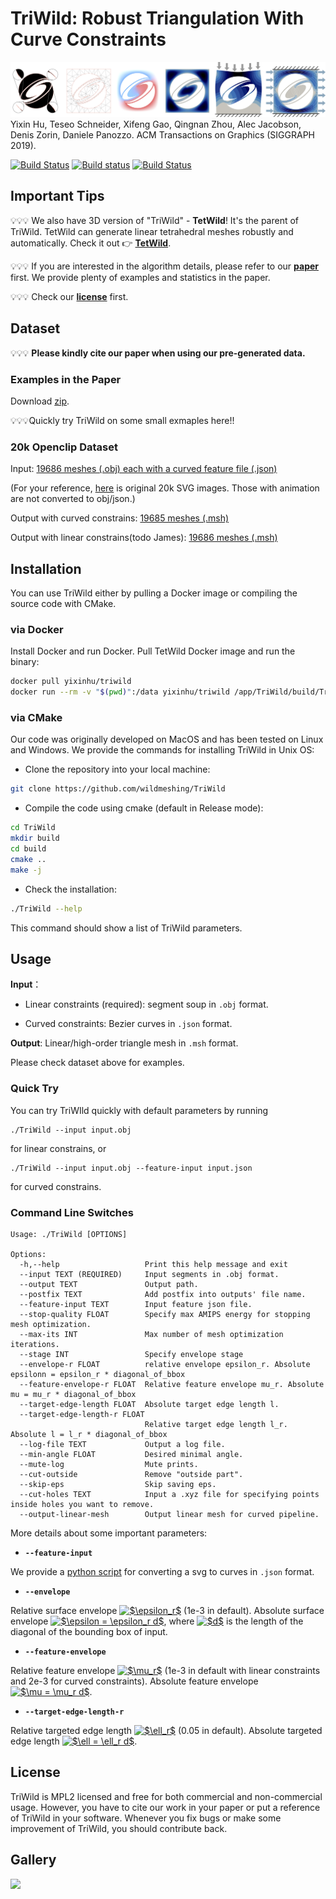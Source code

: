 # TriWild: Robust Triangulation With Curve Constraints

![](figures/teaser_row.jpg)
Yixin Hu, Teseo Schneider, Xifeng Gao, Qingnan Zhou, Alec Jacobson, Denis Zorin, Daniele Panozzo.
ACM Transactions on Graphics (SIGGRAPH 2019).

[![Build Status](https://travis-ci.org/wildmeshing/TriWild.svg?branch=master)](https://travis-ci.org/wildmeshing/TriWild)
[![Build status](https://ci.appveyor.com/api/projects/status/3k8lru312sw46hs5/branch/master?svg=true)](https://ci.appveyor.com/project/YixinHu69838/triwild/branch/master)
[![Build Status](https://img.shields.io/docker/cloud/build/yixinhu/triwild.svg)](https://hub.docker.com/r/yixinhu/triwild)

## Important Tips

💡💡💡 We also have 3D version of "TriWild" - **TetWild**! It's the parent of TriWild. TetWild can generate linear tetrahedral meshes robustly and automatically. Check it out 👉 **[TetWild](https://github.com/Yixin-Hu/TetWild)**.

💡💡💡 If you are interested in the algorithm details, please refer to our **[paper](https://cs.nyu.edu/~yixinhu/triwild.pdf)** first. We provide plenty of examples and statistics in the paper.

💡💡💡 Check our **[license](https://github.com/wildmeshing/TriWild#license)** first.

## Dataset

💡💡💡 **Please kindly cite our paper when using our pre-generated data.**

### Examples in the Paper

Download [zip](https://drive.google.com/file/d/13xZqYpBz1cV1JaakgkcSO6hSbV9or5V4/view?usp=sharing).

💡💡💡Quickly try TriWild on some small exmaples here!!

### 20k Openclip Dataset

Input: [19686 meshes (.obj) each with a curved feature file (.json)](https://drive.google.com/file/d/1yhrJtfCVMahwgPc0pmX0D8GAJgZ9M7v9/view?usp=sharing)

(For your reference, [here](https://drive.google.com/open?id=1RWzbLKqXeWIQeNYaAfzE8BEcqJZ0R6b6) is original 20k SVG images. Those with animation are not converted to obj/json.)

Output with curved constrains: [19685 meshes (.msh)](https://drive.google.com/open?id=189OP5v5EJNP9QMqpWw_XuGRK_MjMThuJ)

Output with linear constrains(todo James): [19686 meshes (.msh)]()

## Installation

You can use TriWild either by pulling a Docker image or compiling the source code with CMake.

### via Docker

Install Docker and run Docker. Pull TetWild Docker image and run the binary:

```bash
docker pull yixinhu/triwild
docker run --rm -v "$(pwd)":/data yixinhu/triwild /app/TriWild/build/TriWild [TriWild arguments]
```

### via CMake
Our code was originally developed on MacOS and has been tested on Linux and Windows. We provide the commands for installing TriWild in Unix OS: 

- Clone the repository into your local machine:

```bash
git clone https://github.com/wildmeshing/TriWild
```
- Compile the code using cmake (default in Release mode):

```bash
cd TriWild
mkdir build
cd build
cmake ..
make -j
```

- Check the installation:

```bash
./TriWild --help
```
This command should show a list of TriWild parameters.

## Usage

**Input**：

- Linear constraints (required): segment soup in `.obj` format.

- Curved constraints: Bezier curves in `.json` format.

**Output**: Linear/high-order triangle mesh in `.msh` format.

Please check dataset above for examples.

### Quick Try

You can try TriWIld quickly with default parameters by running

```
./TriWild --input input.obj
```
for linear constrains, or

```
./TriWild --input input.obj --feature-input input.json
```
for curved constrains.

### Command Line Switches

```
Usage: ./TriWild [OPTIONS]

Options:
  -h,--help                   Print this help message and exit
  --input TEXT (REQUIRED)     Input segments in .obj format.
  --output TEXT               Output path.
  --postfix TEXT              Add postfix into outputs' file name.
  --feature-input TEXT        Input feature json file.
  --stop-quality FLOAT        Specify max AMIPS energy for stopping mesh optimization.
  --max-its INT               Max number of mesh optimization iterations.
  --stage INT                 Specify envelope stage
  --envelope-r FLOAT          relative envelope epsilon_r. Absolute epsilonn = epsilon_r * diagonal_of_bbox
  --feature-envelope-r FLOAT  Relative feature envelope mu_r. Absolute mu = mu_r * diagonal_of_bbox
  --target-edge-length FLOAT  Absolute target edge length l.
  --target-edge-length-r FLOAT
                              Relative target edge length l_r. Absolute l = l_r * diagonal_of_bbox
  --log-file TEXT             Output a log file.
  --min-angle FLOAT           Desired minimal angle.
  --mute-log                  Mute prints.
  --cut-outside               Remove "outside part".
  --skip-eps                  Skip saving eps.
  --cut-holes TEXT            Input a .xyz file for specifying points inside holes you want to remove.
  --output-linear-mesh        Output linear mesh for curved pipeline.
```

More details about some important parameters:

* **`--feature-input`**

We provide a [python script](https://github.com/teseoch/svg2obj) for converting a svg to curves in `.json` format.

* **`--envelope`**

Relative surface envelope <a href="https://www.codecogs.com/eqnedit.php?latex=$\epsilon_r$" target="_blank"><img src="https://latex.codecogs.com/gif.latex?$\epsilon_r$" title="$\epsilon_r$" /></a> (1e-3 in default). Absolute surface envelope <a href="https://www.codecogs.com/eqnedit.php?latex=$\epsilon&space;=&space;\epsilon_r&space;d$" target="_blank"><img src="https://latex.codecogs.com/gif.latex?$\epsilon&space;=&space;\epsilon_r&space;d$" title="$\epsilon = \epsilon_r d$" /></a>, where <a href="https://www.codecogs.com/eqnedit.php?latex=$d$" target="_blank"><img src="https://latex.codecogs.com/gif.latex?$d$" title="$d$" /></a> is the length of the diagonal of the bounding box of input.

* **`--feature-envelope`**

Relative feature envelope <a href="https://www.codecogs.com/eqnedit.php?latex=$\mu_r$" target="_blank"><img src="https://latex.codecogs.com/gif.latex?$\mu_r$" title="$\mu_r$" /></a> (1e-3 in default with linear constraints and 2e-3 for curved constraints). Absolute feature envelope <a href="https://www.codecogs.com/eqnedit.php?latex=$\mu&space;=&space;\mu_r&space;d$" target="_blank"><img src="https://latex.codecogs.com/gif.latex?$\mu&space;=&space;\mu_r&space;d$" title="$\mu = \mu_r d$" /></a>.

* **`--target-edge-length-r`**

Relative targeted edge length <a href="https://www.codecogs.com/eqnedit.php?latex=$\ell_r$" target="_blank"><img src="https://latex.codecogs.com/gif.latex?$\ell_r$" title="$\ell_r$" /></a> (0.05 in default). Absolute targeted edge length <a href="https://www.codecogs.com/eqnedit.php?latex=$\ell&space;=&space;\ell_r&space;d$" target="_blank"><img src="https://latex.codecogs.com/gif.latex?$\ell&space;=&space;\ell_r&space;d$" title="$\ell = \ell_r d$" /></a>.

## License

TriWild is MPL2 licensed and free for both commercial and non-commercial usage. However, you have to cite our work in your paper or put a reference of TriWild in your software. Whenever you fix bugs or make some improvement of TriWild, you should contribute back.

## Gallery
![](figures/mosaic_new.png)

<!--## Acknowledgements

(todo)-->
